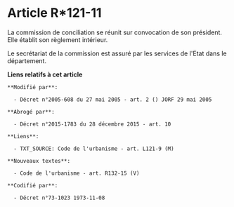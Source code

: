 # Article R*121-11

La commission de conciliation se réunit sur convocation de son président. Elle établit son règlement intérieur.

Le secrétariat de la commission est assuré par les services de l'Etat dans le département.

**Liens relatifs à cet article**

	**Modifié par**:

	  - Décret n°2005-608 du 27 mai 2005 - art. 2 () JORF 29 mai 2005

	**Abrogé par**:

	  - Décret n°2015-1783 du 28 décembre 2015 - art. 10

	**Liens**:

	  - TXT_SOURCE: Code de l'urbanisme - art. L121-9 (M)

	**Nouveaux textes**:

	  - Code de l'urbanisme - art. R132-15 (V)

	**Codifié par**:

	  - Décret n°73-1023 1973-11-08
